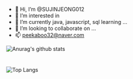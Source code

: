 - 👋 Hi, I’m @SUJINJEONG012
- 👀 I’m interested in 
- 🌱 I’m currently java, javascript, sql learning ...
- 💞️ I’m looking to collaborate on ...
- 📫 peekaboo32@naver.com

<!---
SUJINJEONG012/SUJINJEONG012 is a ✨ special ✨ repository because its `README.md` (this file) appears on your GitHub profile.
You can click the Preview link to take a look at your changes.
--->


![Anurag's github stats](https://github-readme-stats.vercel.app/api?username=SUJINJEONG012&show_icons=true&theme=tokyonight)

#
![Top Langs](https://github-readme-stats.vercel.app/api/top-langs/?username=SUJINJEONG012&layout=compact&theme=tokyonight)

